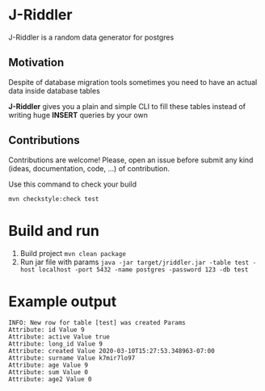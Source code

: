 # J-Riddler
J-Riddler is a random data generator for postgres

## Motivation

Despite of database migration tools sometimes you need to have an actual data inside database tables

**J-Riddler** gives you a plain and simple CLI to fill these tables instead of writing huge **INSERT** queries by your own



## Contributions

Contributions are welcome! Please, open an issue before submit any kind (ideas,
documentation, code, ...) of contribution.

Use this command to check your build

```
mvn checkstyle:check test
```

# Build and run

1. Build project `mvn clean package`
2. Run jar file with params `java -jar target/jriddler.jar -table test -host localhost -port 5432 -name postgres -password 123 -db test`

# Example output 

```
INFO: New row for table [test] was created Params
Attribute: id Value 9
Attribute: active Value true
Attribute: long_id Value 9
Attribute: created Value 2020-03-10T15:27:53.348963-07:00
Attribute: surname Value k7mir7lo97
Attribute: age Value 9
Attribute: sum Value 0
Attribute: age2 Value 0

```